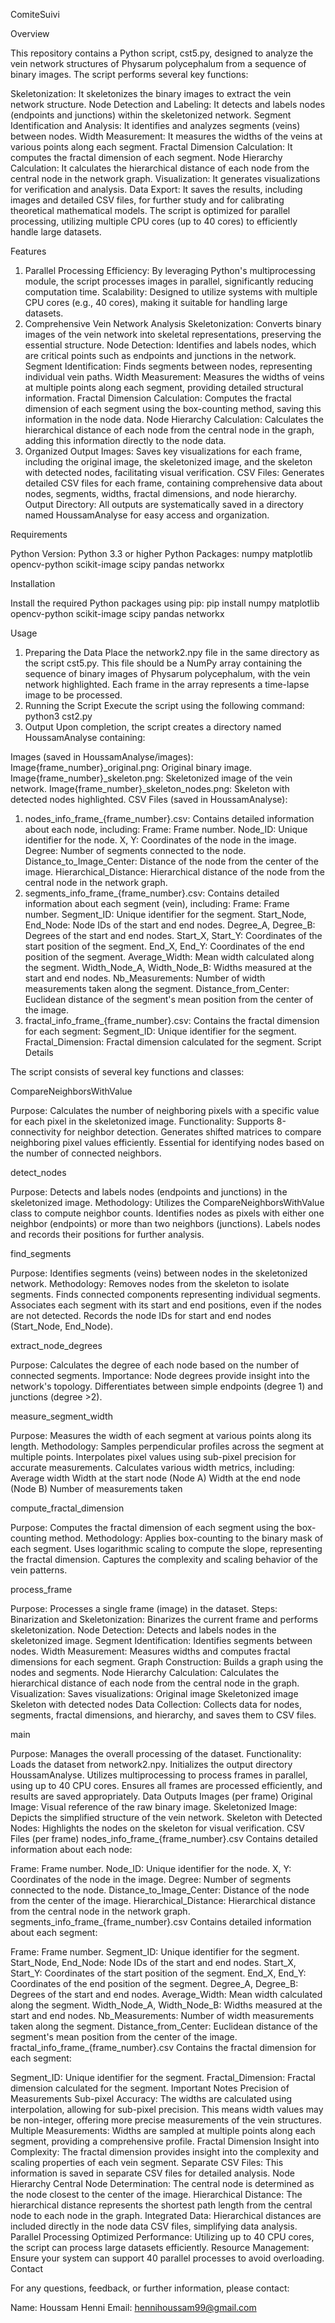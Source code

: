 ComiteSuivi

Overview

This repository contains a Python script, cst5.py, designed to analyze the vein network structures of Physarum polycephalum from a sequence of binary images. The script performs several key functions:

Skeletonization: It skeletonizes the binary images to extract the vein network structure.
Node Detection and Labeling: It detects and labels nodes (endpoints and junctions) within the skeletonized network.
Segment Identification and Analysis: It identifies and analyzes segments (veins) between nodes.
Width Measurement: It measures the widths of the veins at various points along each segment.
Fractal Dimension Calculation: It computes the fractal dimension of each segment.
Node Hierarchy Calculation: It calculates the hierarchical distance of each node from the central node in the network graph.
Visualization: It generates visualizations for verification and analysis.
Data Export: It saves the results, including images and detailed CSV files, for further study and for calibrating theoretical mathematical models.
The script is optimized for parallel processing, utilizing multiple CPU cores (up to 40 cores) to efficiently handle large datasets.

Features

1. Parallel Processing
Efficiency: By leveraging Python's multiprocessing module, the script processes images in parallel, significantly reducing computation time.
Scalability: Designed to utilize systems with multiple CPU cores (e.g., 40 cores), making it suitable for handling large datasets.
2. Comprehensive Vein Network Analysis
Skeletonization: Converts binary images of the vein network into skeletal representations, preserving the essential structure.
Node Detection: Identifies and labels nodes, which are critical points such as endpoints and junctions in the network.
Segment Identification: Finds segments between nodes, representing individual vein paths.
Width Measurement: Measures the widths of veins at multiple points along each segment, providing detailed structural information.
Fractal Dimension Calculation: Computes the fractal dimension of each segment using the box-counting method, saving this information in the node data.
Node Hierarchy Calculation: Calculates the hierarchical distance of each node from the central node in the graph, adding this information directly to the node data.
3. Organized Output
Images: Saves key visualizations for each frame, including the original image, the skeletonized image, and the skeleton with detected nodes, facilitating visual verification.
CSV Files: Generates detailed CSV files for each frame, containing comprehensive data about nodes, segments, widths, fractal dimensions, and node hierarchy.
Output Directory: All outputs are systematically saved in a directory named HoussamAnalyse for easy access and organization.

Requirements

Python Version: Python 3.3 or higher
Python Packages:
numpy
matplotlib
opencv-python
scikit-image
scipy
pandas
networkx

Installation

Install the required Python packages using pip:
pip install numpy matplotlib opencv-python scikit-image scipy pandas networkx

Usage

1. Preparing the Data
Place the network2.npy file in the same directory as the script cst5.py. This file should be a NumPy array containing the sequence of binary images of Physarum polycephalum, with the vein network highlighted. Each frame in the array represents a time-lapse image to be processed.
2. Running the Script
Execute the script using the following command:
python3 cst2.py
3. Output
Upon completion, the script creates a directory named HoussamAnalyse containing:

Images (saved in HoussamAnalyse/images):
Image{frame_number}_original.png: Original binary image.
Image{frame_number}_skeleton.png: Skeletonized image of the vein network.
Image{frame_number}_skeleton_nodes.png: Skeleton with detected nodes highlighted.
CSV Files (saved in HoussamAnalyse):
1. nodes_info_frame_{frame_number}.csv: Contains detailed information about each node, including:
Frame: Frame number.
Node_ID: Unique identifier for the node.
X, Y: Coordinates of the node in the image.
Degree: Number of segments connected to the node.
Distance_to_Image_Center: Distance of the node from the center of the image.
Hierarchical_Distance: Hierarchical distance of the node from the central node in the network graph.
2. segments_info_frame_{frame_number}.csv: Contains detailed information about each segment (vein), including:
Frame: Frame number.
Segment_ID: Unique identifier for the segment.
Start_Node, End_Node: Node IDs of the start and end nodes.
Degree_A, Degree_B: Degrees of the start and end nodes.
Start_X, Start_Y: Coordinates of the start position of the segment.
End_X, End_Y: Coordinates of the end position of the segment.
Average_Width: Mean width calculated along the segment.
Width_Node_A, Width_Node_B: Widths measured at the start and end nodes.
Nb_Measurements: Number of width measurements taken along the segment.
Distance_from_Center: Euclidean distance of the segment's mean position from the center of the image.
3. fractal_info_frame_{frame_number}.csv: Contains the fractal dimension for each segment:
Segment_ID: Unique identifier for the segment.
Fractal_Dimension: Fractal dimension calculated for the segment.
Script Details

The script consists of several key functions and classes:

CompareNeighborsWithValue

Purpose: Calculates the number of neighboring pixels with a specific value for each pixel in the skeletonized image.
Functionality:
Supports 8-connectivity for neighbor detection.
Generates shifted matrices to compare neighboring pixel values efficiently.
Essential for identifying nodes based on the number of connected neighbors.

detect_nodes

Purpose: Detects and labels nodes (endpoints and junctions) in the skeletonized image.
Methodology:
Utilizes the CompareNeighborsWithValue class to compute neighbor counts.
Identifies nodes as pixels with either one neighbor (endpoints) or more than two neighbors (junctions).
Labels nodes and records their positions for further analysis.

find_segments

Purpose: Identifies segments (veins) between nodes in the skeletonized network.
Methodology:
Removes nodes from the skeleton to isolate segments.
Finds connected components representing individual segments.
Associates each segment with its start and end positions, even if the nodes are not detected.
Records the node IDs for start and end nodes (Start_Node, End_Node).

extract_node_degrees

Purpose: Calculates the degree of each node based on the number of connected segments.
Importance:
Node degrees provide insight into the network's topology.
Differentiates between simple endpoints (degree 1) and junctions (degree >2).

measure_segment_width

Purpose: Measures the width of each segment at various points along its length.
Methodology:
Samples perpendicular profiles across the segment at multiple points.
Interpolates pixel values using sub-pixel precision for accurate measurements.
Calculates various width metrics, including:
Average width
Width at the start node (Node A)
Width at the end node (Node B)
Number of measurements taken

compute_fractal_dimension

Purpose: Computes the fractal dimension of each segment using the box-counting method.
Methodology:
Applies box-counting to the binary mask of each segment.
Uses logarithmic scaling to compute the slope, representing the fractal dimension.
Captures the complexity and scaling behavior of the vein patterns.

process_frame

Purpose: Processes a single frame (image) in the dataset.
Steps:
Binarization and Skeletonization: Binarizes the current frame and performs skeletonization.
Node Detection: Detects and labels nodes in the skeletonized image.
Segment Identification: Identifies segments between nodes.
Width Measurement: Measures widths and computes fractal dimensions for each segment.
Graph Construction: Builds a graph using the nodes and segments.
Node Hierarchy Calculation: Calculates the hierarchical distance of each node from the central node in the graph.
Visualization: Saves visualizations:
Original image
Skeletonized image
Skeleton with detected nodes
Data Collection: Collects data for nodes, segments, fractal dimensions, and hierarchy, and saves them to CSV files.

main

Purpose: Manages the overall processing of the dataset.
Functionality:
Loads the dataset from network2.npy.
Initializes the output directory HoussamAnalyse.
Utilizes multiprocessing to process frames in parallel, using up to 40 CPU cores.
Ensures all frames are processed efficiently, and results are saved appropriately.
Data Outputs
Images (per frame)
Original Image: Visual reference of the raw binary image.
Skeletonized Image: Depicts the simplified structure of the vein network.
Skeleton with Detected Nodes: Highlights the nodes on the skeleton for visual verification.
CSV Files (per frame)
nodes_info_frame_{frame_number}.csv
Contains detailed information about each node:

Frame: Frame number.
Node_ID: Unique identifier for the node.
X, Y: Coordinates of the node in the image.
Degree: Number of segments connected to the node.
Distance_to_Image_Center: Distance of the node from the center of the image.
Hierarchical_Distance: Hierarchical distance from the central node in the network graph.
segments_info_frame_{frame_number}.csv
Contains detailed information about each segment:

Frame: Frame number.
Segment_ID: Unique identifier for the segment.
Start_Node, End_Node: Node IDs of the start and end nodes.
Start_X, Start_Y: Coordinates of the start position of the segment.
End_X, End_Y: Coordinates of the end position of the segment.
Degree_A, Degree_B: Degrees of the start and end nodes.
Average_Width: Mean width calculated along the segment.
Width_Node_A, Width_Node_B: Widths measured at the start and end nodes.
Nb_Measurements: Number of width measurements taken along the segment.
Distance_from_Center: Euclidean distance of the segment's mean position from the center of the image.
fractal_info_frame_{frame_number}.csv
Contains the fractal dimension for each segment:

Segment_ID: Unique identifier for the segment.
Fractal_Dimension: Fractal dimension calculated for the segment.
Important Notes
Precision of Measurements
Sub-pixel Accuracy: The widths are calculated using interpolation, allowing for sub-pixel precision. This means width values may be non-integer, offering more precise measurements of the vein structures.
Multiple Measurements: Widths are sampled at multiple points along each segment, providing a comprehensive profile.
Fractal Dimension
Insight into Complexity: The fractal dimension provides insight into the complexity and scaling properties of each vein segment.
Separate CSV Files: This information is saved in separate CSV files for detailed analysis.
Node Hierarchy
Central Node Determination: The central node is determined as the node closest to the center of the image.
Hierarchical Distance: The hierarchical distance represents the shortest path length from the central node to each node in the graph.
Integrated Data: Hierarchical distances are included directly in the node data CSV files, simplifying data analysis.
Parallel Processing
Optimized Performance: Utilizing up to 40 CPU cores, the script can process large datasets efficiently.
Resource Management: Ensure your system can support 40 parallel processes to avoid overloading.
Contact

For any questions, feedback, or further information, please contact:

Name: Houssam Henni
Email: hennihoussam99@gmail.com
